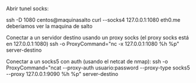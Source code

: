 Abrir tunel socks:

ssh -D 1080 centos@maquinasalto
curl --socks4 127.0.0.1:1080 eth0.me
  deberiamos ver la maquina de salto


Conectar a un servidor destino usando un proxy socks (el proxy socks está en 127.0.0.1:1080)
ssh -o ProxyCommand="nc -x 127.0.0.1:1080 %h %p" server-destino


Conectar a un socks5 con auth (usando el netcat de nmap):
ssh -o ProxyCommand="ncat --proxy-auth usuario:password --proxy-type socks5 --proxy 127.0.0.1:9090 %h %p" server-destino
